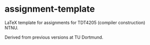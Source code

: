 # assignment-template
LaTeX template for assignments for TDT4205 (compiler construction) NTNU.

Derived from previous versions at TU Dortmund.

